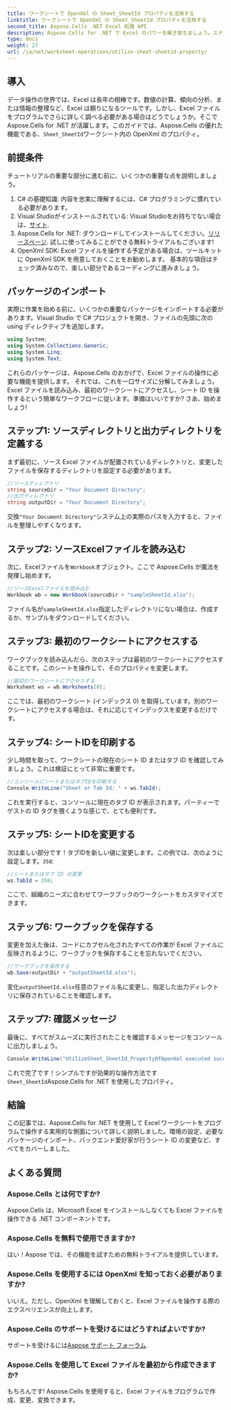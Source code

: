 ```yaml
---
title: ワークシートで OpenXml の Sheet_SheetId プロパティを活用する
linktitle: ワークシートで OpenXml の Sheet_SheetId プロパティを活用する
second_title: Aspose.Cells .NET Excel 処理 API
description: Aspose.Cells for .NET で Excel のパワーを解き放ちましょう。ステップバイステップのガイドでシート ID を効果的に操作する方法を学びます。
type: docs
weight: 27
url: /ja/net/worksheet-operations/utilize-sheet-sheetid-property/
---
```

## 導入
データ操作の世界では、Excel は長年の相棒です。数値の計算、傾向の分析、または情報の整理など、Excel は頼りになるツールです。しかし、Excel ファイルをプログラムでさらに詳しく調べる必要がある場合はどうでしょうか。そこで Aspose.Cells for .NET が活躍します。このガイドでは、Aspose.Cells の優れた機能である、`Sheet_SheetId`ワークシート内の OpenXml のプロパティ。
## 前提条件
チュートリアルの重要な部分に進む前に、いくつかの重要な点を説明しましょう。
1. C# の基礎知識: 内容を忠実に理解するには、C# プログラミングに慣れている必要があります。
2.  Visual Studioがインストールされている: Visual Studioをお持ちでない場合は、[サイト](https://visualstudio.microsoft.com/).
3.  Aspose.Cells for .NET: ダウンロードしてインストールしてください。[リリースページ](https://releases.aspose.com/cells/net/). 試しに使ってみることができる無料トライアルもございます!
4. OpenXml SDK: Excel ファイルを操作する予定がある場合は、ツールキットに OpenXml SDK を用意しておくことをお勧めします。
基本的な項目はチェック済みなので、楽しい部分であるコーディングに進みましょう。
## パッケージのインポート
実際に作業を始める前に、いくつかの重要なパッケージをインポートする必要があります。Visual Studio で C# プロジェクトを開き、ファイルの先頭に次の using ディレクティブを追加します。
```csharp
using System;
using System.Collections.Generic;
using System.Linq;
using System.Text;
```
これらのパッケージは、Aspose.Cells のおかげで、Excel ファイルの操作に必要な機能を提供します。
それでは、これを一口サイズに分解してみましょう。Excel ファイルを読み込み、最初のワークシートにアクセスし、シート ID を操作するという簡単なワークフローに従います。準備はいいですか? さあ、始めましょう!
## ステップ1: ソースディレクトリと出力ディレクトリを定義する
まず最初に、ソース Excel ファイルが配置されているディレクトリと、変更したファイルを保存するディレクトリを設定する必要があります。
```csharp
//ソースディレクトリ
string sourceDir = "Your Document Directory";
//出力ディレクトリ
string outputDir = "Your Document Directory";
```
交換`"Your Document Directory"`システム上の実際のパスを入力すると、ファイルを整理しやすくなります。
## ステップ2: ソースExcelファイルを読み込む
次に、Excelファイルを`Workbook`オブジェクト。ここで Aspose.Cells が魔法を発揮し始めます。
```csharp
//ソースExcelファイルを読み込む
Workbook wb = new Workbook(sourceDir + "sampleSheetId.xlsx");
```
ファイル名が`sampleSheetId.xlsx`指定したディレクトリにない場合は、作成するか、サンプルをダウンロードしてください。
## ステップ3: 最初のワークシートにアクセスする
ワークブックを読み込んだら、次のステップは最初のワークシートにアクセスすることです。このシートを操作して、そのプロパティを変更します。
```csharp
//最初のワークシートにアクセスする
Worksheet ws = wb.Worksheets[0];
```
ここでは、最初のワークシート (インデックス 0) を取得しています。別のワークシートにアクセスする場合は、それに応じてインデックスを変更するだけです。
## ステップ4: シートIDを印刷する
少し時間を取って、ワークシートの現在のシート ID またはタブ ID を確認してみましょう。これは検証にとって非常に重要です。
```csharp
//コンソールにシートまたはタブIDを印刷する
Console.WriteLine("Sheet or Tab Id: " + ws.TabId);
```
これを実行すると、コンソールに現在のタブ ID が表示されます。パーティーでゲストの ID タグを覗くような感じで、とても便利です。
## ステップ5: シートIDを変更する
次は楽しい部分です！タブIDを新しい値に変更します。この例では、次のように設定します。`358`:
```csharp
//シートまたはタブ ID の変更
ws.TabId = 358;
```
ここで、組織のニーズに合わせてワークブックのワークシートをカスタマイズできます。
## ステップ6: ワークブックを保存する
変更を加えた後は、コードにカプセル化されたすべての作業が Excel ファイルに反映されるように、ワークブックを保存することを忘れないでください。
```csharp
//ワークブックを保存する
wb.Save(outputDir + "outputSheetId.xlsx");
```
変化`outputSheetId.xlsx`任意のファイル名に変更し、指定した出力ディレクトリに保存されていることを確認します。
## ステップ7: 確認メッセージ
最後に、すべてがスムーズに実行されたことを確認するメッセージをコンソールに出力しましょう。
```csharp
Console.WriteLine("UtilizeSheet_SheetId_PropertyOfOpenXml executed successfully.\r\n");
```
これで完了です！シンプルですが効果的な操作方法です`Sheet_SheetId`Aspose.Cells for .NET を使用したプロパティ。
## 結論
この記事では、Aspose.Cells for .NET を使用して Excel ワークシートをプログラムで操作する実用的な側面について詳しく説明しました。環境の設定、必要なパッケージのインポート、バックエンド愛好家が行うシート ID の変更など、すべてをカバーしました。 
## よくある質問
### Aspose.Cells とは何ですか?
Aspose.Cells は、Microsoft Excel をインストールしなくても Excel ファイルを操作できる .NET コンポーネントです。
### Aspose.Cells を無料で使用できますか?
はい！Aspose では、その機能を試すための無料トライアルを提供しています。
### Aspose.Cells を使用するには OpenXml を知っておく必要がありますか?
いいえ。ただし、OpenXml を理解しておくと、Excel ファイルを操作する際のエクスペリエンスが向上します。
### Aspose.Cells のサポートを受けるにはどうすればよいですか?
サポートを受けるには[Aspose サポート フォーラム](https://forum.aspose.com/c/cells/9).
### Aspose.Cells を使用して Excel ファイルを最初から作成できますか?
もちろんです! Aspose.Cells を使用すると、Excel ファイルをプログラムで作成、変更、変換できます。
